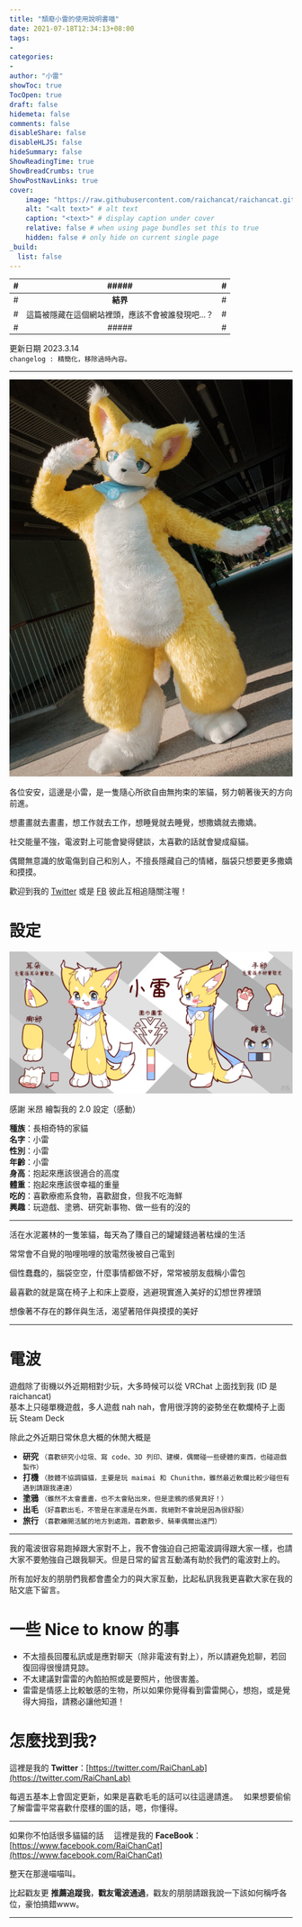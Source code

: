 ```yaml
---
title: "頹廢小雷的使用說明書喵"
date: 2021-07-18T12:34:13+08:00
tags:
- 
categories:
- 
author: "小雷"
showToc: true
TocOpen: true
draft: false
hidemeta: false
comments: false
disableShare: false
disableHLJS: false
hideSummary: false
ShowReadingTime: true
ShowBreadCrumbs: true
ShowPostNavLinks: true
cover:
    image: "https://raw.githubusercontent.com/raichancat/raichancat.github.io-images/master/img/IMG_0820S.png" # image path/url
    alt: "<alt text>" # alt text
    caption: "<text>" # display caption under cover
    relative: false # when using page bundles set this to true
    hidden: false # only hide on current single page
_build:
  list: false
---
```


| #   | #####                      | #   |
|:---:|:--------------------------:|:---:|
| #   | **結界**                     | #   |
| #   | 這篇被隱藏在這個網站裡頭，應該不會被誰發現吧...？ | #   |
| #   | #####                      | #   |

更新日期 2023.3.14  
`changelog : 精簡化，移除過時內容。`

---

![](https://raw.githubusercontent.com/raichancat/raichancat.github.io-images/master/img/RaiChanLab-1578393756398587909-img2.jpg)
  
各位安安，這邊是小雷，是一隻隨心所欲自由無拘束的笨貓，努力朝著後天的方向前進。

想畫畫就去畫畫，想工作就去工作，想睡覺就去睡覺，想撒嬌就去撒嬌。

社交能量不強，電波對上可能會變得健談，太喜歡的話就會變成癡貓。

偶爾無意識的放電傷到自己和別人，不擅長隱藏自己的情緒，腦袋只想要更多撒嬌和摸摸。

歡迎到我的 [Twitter](https://twitter.com/RaiChanLab) 或是 [FB](https://www.facebook.com/RaiChanCat) 彼此互相追隨關注喔！ 

# 設定

![](https://raw.githubusercontent.com/raichancat/raichancat.github.io-images/master/img/%E8%A8%AD%E5%AE%9A%E5%9C%96%E5%A7%94%E8%A8%97%20(1).png)

感謝 米昂 繪製我的 2.0 設定（感動）

**種族**：長相奇特的家貓  
**名字**：小雷  
**性別**：小雷  
**年齡**：小雷  
**身高**：抱起來應該很適合的高度  
**體重**：抱起來應該很幸福的重量  
**吃的**：喜歡療癒系食物，喜歡甜食，但我不吃海鮮  
**興趣**：玩遊戲、塗鴉、研究新事物、做一些有的沒的  

---

活在水泥叢林的一隻笨貓，每天為了賺自己的罐罐錢過著枯燥的生活 

常常會不自覺的啪哩啪哩的放電然後被自己電到 

個性蠢蠢的，腦袋空空，什麼事情都做不好，常常被朋友戲稱小雷包 

最喜歡的就是窩在椅子上和床上耍廢，逃避現實進入美好的幻想世界裡頭 

想像著不存在的夥伴與生活，渴望著陪伴與摸摸的美好

---

# 電波

遊戲除了街機以外近期相對少玩，大多時候可以從 VRChat 上面找到我 (ID 是 raichancat)  
基本上只碰單機遊戲，多人遊戲 nah nah，會用很浮誇的姿勢坐在軟爛椅子上面玩 Steam Deck

除此之外近期日常休息大概的休閒大概是

- **研究** `（喜歡研究小垃圾、寫 code、3D 列印、建模，偶爾碰一些硬體的東西，也碰遊戲製作）`
- **打機** `（肢體不協調貓貓，主要是玩 maimai 和 Chunithm，雖然最近軟爛比較少碰但有遇到請跟我連連）`
- **塗鴉** `（雖然不太會畫畫，也不太會貼出來，但是塗鴉的感覺真好！）`
- **出毛** `（好喜歡出毛，不管是在家還是在外面，我絕對不會說是因為很舒服）`
- **旅行** `（喜歡離開活膩的地方到處跑，喜歡散步、騎車偶爾出遠門）`

---

我的電波很容易跑掉跟大家對不上，我不會強迫自己把電波調得跟大家一樣，也請大家不要勉強自己跟我聊天。但是日常的留言互動滿有助於我們的電波對上的。

所有加好友的朋朋們我都會盡全力的與大家互動，比起私訊我我更喜歡大家在我的貼文底下留言。

# 一些 Nice to know 的事

- 不太擅長回覆私訊或是應對聊天（除非電波有對上），所以請避免尬聊，若回復回得很慢請見諒。
- 不太建議對雷雷的內餡拍照或是要照片，他很害羞。
- 雷雷是情感上比較敏感的生物，所以如果你覺得看到雷雷開心，想抱，或是覺得大拇指，請務必讓他知道！

# 怎麼找到我?

這裡是我的 **Twitter**：[https://twitter.com/RaiChanLab](https://twitter.com/RaiChanLab)

每週五基本上會固定更新，如果是喜歡毛毛的話可以往這邊請進。　
如果想要偷偷了解雷雷平常喜歡什麼樣的圖的話，嗯，你懂得。

---

如果你不怕話很多貓貓的話　
這裡是我的 **FaceBook**：[https://www.facebook.com/RaiChanCat](https://www.facebook.com/RaiChanCat)

整天在那邊喵喵叫。

比起戳友更 **推薦追蹤我**，**戳友電波通過**，戳友的朋朋請跟我說一下該如何稱呼各位，豪怕搞錯www。

---
